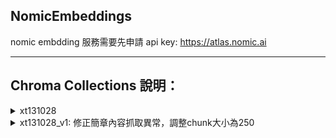 ## NomicEmbeddings
nomic embdding 服務需要先申請 api key: https://atlas.nomic.ai

___


## Chroma Collections 說明：

<details>
<summary>xt131028 </summary>

**source 分類**：  
1. QA_課前.csv  
1. 最新開課.csv  
1. 簡章  
1. QA_課後.csv  
1. QA_課中.csv 

**已經納入的簡章**:  
1. 大型語言模型實作初階班 (第三期) 招生簡章  
1. AIGC 實戰工作坊：ChatGPT X 智慧工作新世紀  
1. 大型語言模型實作初階班 (LLM-A) 招生簡章  
1. 技術領袖培訓全域班第五期招生簡章  
1. ✨⚙️ 台北總校第十七期產業 AI 專班 (智慧製造) 招生簡章 ⚙️ ✨  
1. 大型語言模型實作進階班 (第二期) 招生簡章  
1. 技術領袖培訓全域班第三期招生簡章  
1. 台北總校第十八期經理人研修班招生簡章  
1. 台北總校第十九期經理人週末研修班招生簡章  
1. 大型語言模型實作初階班 (第四期) 招生簡章  
1. ✨⚙️台中分校第十二期產業 AI 專班（智慧製造）招生簡章 ⚙️ ✨  
1. 台北總校第二十期經理人週末研修班招生簡章  
1. 大型語言模型實作進階班 (第四期) 招生簡章  
1. 大型語言模型實作進階班 (LLM-B) 招生簡章  
1. 技術領袖培訓全域班第四期招生簡章  
1. 北部智慧醫療專班第六期招生簡章  
1. 大型語言模型實作初階班 (第二期) 招生簡章  
1. AIGC 實戰夏令營：高中生的第一個生成式 AI 營隊  
1. AIGC 實戰冬令營：高中生的第一個生成式 AI 營隊  
1. 台北總校第十六期經理人研修班招生簡章

**簡章切分簡述**:  
chunk大小:5000, chunk_overlap=50 ,**每個chunk前面都有「簡章名稱:」**
</details>



<details>
<summary>xt131028_v1: 修正簡章內容抓取異常，調整chunk大小為250 </summary>
  
**source 分類**：  
1. QA_課前.csv  
1. 最新開課.csv  
1. 簡章  
1. QA_課後.csv  
1. QA_課中.csv 

**已經納入的簡章**:  
1. 大型語言模型實作初階班 (第三期) 招生簡章  
1. AIGC 實戰工作坊：ChatGPT X 智慧工作新世紀  
1. 大型語言模型實作初階班 (LLM-A) 招生簡章  
1. 技術領袖培訓全域班第五期招生簡章  
1. ✨⚙️ 台北總校第十七期產業 AI 專班 (智慧製造) 招生簡章 ⚙️ ✨  
1. 大型語言模型實作進階班 (第二期) 招生簡章  
1. 技術領袖培訓全域班第三期招生簡章  
1. 台北總校第十八期經理人研修班招生簡章  
1. 台北總校第十九期經理人週末研修班招生簡章  
1. 大型語言模型實作初階班 (第四期) 招生簡章  
1. ✨⚙️台中分校第十二期產業 AI 專班（智慧製造）招生簡章 ⚙️ ✨  
1. 台北總校第二十期經理人週末研修班招生簡章  
1. 大型語言模型實作進階班 (第四期) 招生簡章  
1. 大型語言模型實作進階班 (LLM-B) 招生簡章  
1. 技術領袖培訓全域班第四期招生簡章  
1. 北部智慧醫療專班第六期招生簡章  
1. 大型語言模型實作初階班 (第二期) 招生簡章  
1. AIGC 實戰夏令營：高中生的第一個生成式 AI 營隊  
1. AIGC 實戰冬令營：高中生的第一個生成式 AI 營隊  
1. 台北總校第十六期經理人研修班招生簡章

**簡章切分簡述**:  
chunk大小:250, chunk_overlap=50
</details>
